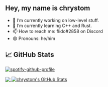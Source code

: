 ## Hey, my name is chrystom
  - 🔭 I’m currently working on low-level stuff.
  - 🌱 I’m currently learning C++ and Rust.
  - 📫 How to reach me: flido#2858 on Discord
  - 😄 Pronouns: he/him

## &#x1f4c8; GitHub Stats
[![spotify-github-profile](https://spotify-github-profile.vercel.app/api/view?uid=r2si1qa7hb3ha9nnkdcl0xvcc&cover_image=true&theme=default&show_offline=false&background_color=000000&interchange=true&bar_color=0de31b&bar_color_cover=false)](https://spotify-github-profile.vercel.app/api/view?uid=r2si1qa7hb3ha9nnkdcl0xvcc&redirect=true)

<a href="https://github.com/chrystom/chrystom">
  <img align="center" src="https://github-readme-stats.vercel.app/api/top-langs/?username=chrystom&hide=java,html,tex&title_color=ffffff&text_color=c9cacc&icon_color=2bbc8a&bg_color=1d1f21" />
</a>
<a href="https://github.com/chrystom/chrystom">
  <img align="center" src="https://github-readme-stats.vercel.app/api?username=chrystom&show_icons=true&line_height=27&count_private=true&title_color=ffffff&text_color=c9cacc&icon_color=2bbc8a&bg_color=1d1f21" alt="chrystom's GitHub Stats" />
</a>
